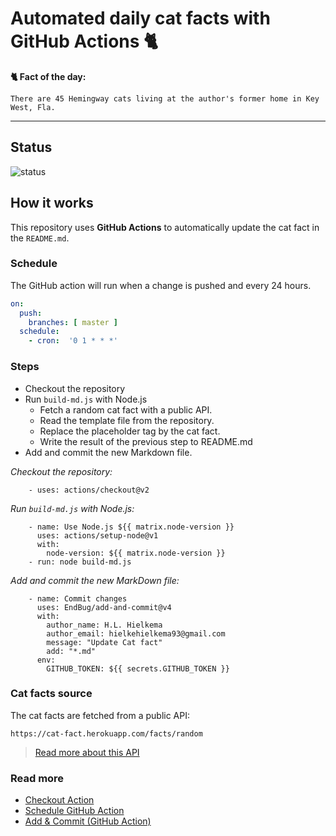 # Automated daily cat facts with GitHub Actions 🐈

**🐈 Fact of the day:**
```
There are 45 Hemingway cats living at the author's former home in Key West, Fla.
```

---

## Status
![status](https://github.com/hlhielkema/cat_facts_readme/workflows/Automated%20update%20README/badge.svg)

## How it works
This repository uses **GitHub Actions** to automatically update the cat fact in the `README.md`.

### Schedule
The GitHub action will run when a change is pushed and every 24 hours.

``` yaml
on:
  push:
    branches: [ master ]  
  schedule: 
    - cron:  '0 1 * * *'
```

### Steps
- Checkout the repository
- Run `build-md.js` with Node.js  
  - Fetch a random cat fact with a public API.
  - Read the template file from the repository.
  - Replace the placeholder tag by the cat fact.
  - Write the result of the previous step to README.md
- Add and commit the new Markdown file.

*Checkout the repository:*
```
    - uses: actions/checkout@v2
```

*Run `build-md.js` with Node.js:*
```
    - name: Use Node.js ${{ matrix.node-version }}    
      uses: actions/setup-node@v1
      with:
        node-version: ${{ matrix.node-version }}        
    - run: node build-md.js    
```

*Add and commit the new MarkDown file:*
```
    - name: Commit changes
      uses: EndBug/add-and-commit@v4
      with:
        author_name: H.L. Hielkema
        author_email: hielkehielkema93@gmail.com
        message: "Update Cat fact"
        add: "*.md"
      env:
        GITHUB_TOKEN: ${{ secrets.GITHUB_TOKEN }}
```

### Cat facts source
The cat facts are fetched from a public API:

```
https://cat-fact.herokuapp.com/facts/random
```
> [Read more about this API](https://alexwohlbruck.github.io/cat-facts/docs/endpoints/facts.html)

### Read more

- [Checkout Action](https://github.com/actions/checkout)
- [Schedule GitHub Action](https://docs.github.com/en/actions/reference/events-that-trigger-workflows#schedule)
- [Add & Commit (GitHub Action)](https://github.com/marketplace/actions/add-commit)
